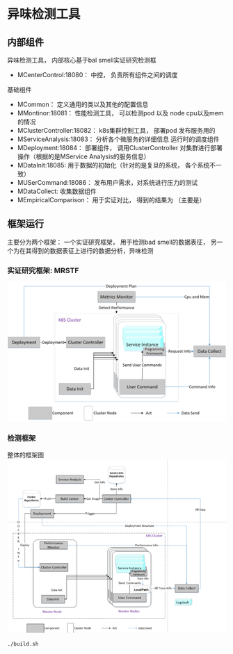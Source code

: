 # 异味检测工具


## 内部组件
异味检测工具， 内部核心基于bal smell实证研究检测框

- MCenterControl:18080： 中控， 负责所有组件之间的调度

基础组件
- MCommon： 定义通用的类以及其他的配置信息
- MMontinor:18081： 性能检测工具， 可以检测pod 以及 node cpu以及mem的情况
- MClusterController:18082： k8s集群控制工具， 部署pod 发布服务用的
- MServiceAnalysis:18083： 分析各个微服务的详细信息
运行时的调度组件
- MDeployment:18084： 部署组件， 调用ClusterController 对集群进行部署操作（根据的是MService Analysis的服务信息）
- MDataInit:18085: 用于数据的初始化（针对的是复旦的系统， 各个系统不一致）
- MUSerCommand:18086： 发布用户需求，对系统进行压力的测试
- MDataCollect: 收集数据组件  
- MEmpiricalComparison： 用于实证对比， 得到的结果为 （主要是）



## 框架运行
主要分为两个框架： 一个实证研究框架， 用于检测bad smell的数据表征， 另一个为在其得到的数据表征上进行的数据分析，异味检测

### 实证研究框架: MRSTF
![](pic/ar1.png)

### 检测框架
整体的框架图
![](pic/ar2.png)


~~~shell
./build.sh
~~~